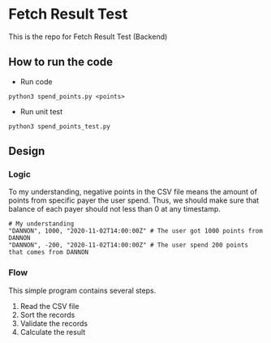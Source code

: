 # Fetch Result Test
This is the repo for Fetch Result Test (Backend)

## How to run the code
- Run code
```
python3 spend_points.py <points>
```

- Run unit test
```
python3 spend_points_test.py
```

## Design
### Logic
To my understanding, negative points in the CSV file means the amount of points from specific payer the user spend. Thus, we should make sure that balance of each payer should not less than 0 at any timestamp. 
```
# My understanding
"DANNON", 1000, "2020-11-02T14:00:00Z" # The user got 1000 points from DANNON
"DANNON", -200, "2020-11-02T14:00:00Z" # The user spend 200 points that comes from DANNON
```
### Flow
This simple program contains several steps.
1. Read the CSV file
2. Sort the records
3. Validate the records
4. Calculate the result
